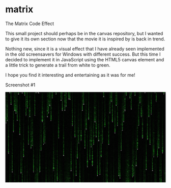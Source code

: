 # matrix
The Matrix Code Effect

This small project should perhaps be in the canvas repository,
but I wanted to give it its own section now that the movie
it is inspired by is back in trend.

Nothing new, since it is a visual effect that I have already 
seen implemented in the old screensavers for Windows with 
different success. But this time I decided to implement it 
in JavaScript using the HTML5 canvas element and a little 
trick to generate a trail from white to green.

I hope you find it interesting and entertaining as it was for me!

Screenshot #1

![Screenshot 1](matrix.png)

